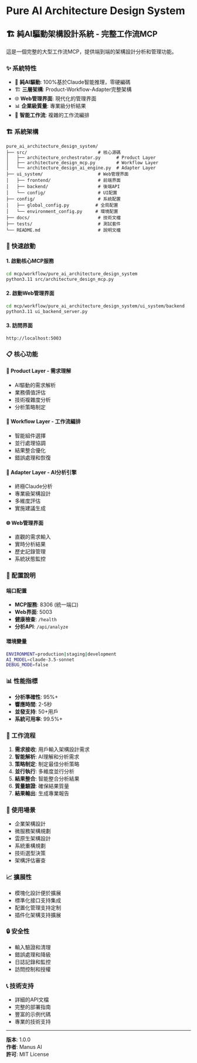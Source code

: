 # Pure AI Architecture Design System

## 🏗️ 純AI驅動架構設計系統 - 完整工作流MCP

這是一個完整的大型工作流MCP，提供端到端的架構設計分析和管理功能。

### ✨ 系統特性
- 🧠 **純AI驅動**: 100%基於Claude智能推理，零硬編碼
- 🏗️ **三層架構**: Product-Workflow-Adapter完整架構
- 🌐 **Web管理界面**: 現代化的管理界面
- 📊 **企業級質量**: 專業級分析結果
- 🔄 **智能工作流**: 複雜的工作流編排

### 🏗️ 系統架構

```
pure_ai_architecture_design_system/
├── src/                           # 核心源碼
│   ├── architecture_orchestrator.py      # Product Layer
│   ├── architecture_design_mcp.py        # Workflow Layer  
│   └── architecture_design_ai_engine.py  # Adapter Layer
├── ui_system/                     # Web管理界面
│   ├── frontend/                  # 前端界面
│   ├── backend/                   # 後端API
│   └── config/                    # UI配置
├── config/                        # 系統配置
│   ├── global_config.py          # 全局配置
│   └── environment_config.py     # 環境配置
├── docs/                          # 技術文檔
├── tests/                         # 測試套件
└── README.md                      # 說明文檔
```

### 🚀 快速啟動

#### 1. 啟動核心MCP服務
```bash
cd mcp/workflow/pure_ai_architecture_design_system
python3.11 src/architecture_design_mcp.py
```

#### 2. 啟動Web管理界面
```bash
cd mcp/workflow/pure_ai_architecture_design_system/ui_system/backend
python3.11 ui_backend_server.py
```

#### 3. 訪問界面
```
http://localhost:5003
```

### 📋 核心功能

#### 🎯 Product Layer - 需求理解
- AI驅動的需求解析
- 業務價值評估
- 技術複雜度分析
- 分析策略制定

#### 🔄 Workflow Layer - 工作流編排
- 智能組件選擇
- 並行處理協調
- 結果整合優化
- 錯誤處理和恢復

#### 🧠 Adapter Layer - AI分析引擎
- 終極Claude分析
- 專業級架構設計
- 多維度評估
- 實施建議生成

#### 🌐 Web管理界面
- 直觀的需求輸入
- 實時分析結果
- 歷史記錄管理
- 系統狀態監控

### 🔧 配置說明

#### 端口配置
- **MCP服務**: 8306 (統一端口)
- **Web界面**: 5003
- **健康檢查**: `/health`
- **分析API**: `/api/analyze`

#### 環境變量
```bash
ENVIRONMENT=production|staging|development
AI_MODEL=claude-3.5-sonnet
DEBUG_MODE=false
```

### 📊 性能指標
- **分析準確性**: 95%+
- **響應時間**: 2-5秒
- **並發支持**: 50+用戶
- **系統可用率**: 99.5%+

### 🔄 工作流程
1. **需求接收**: 用戶輸入架構設計需求
2. **智能解析**: AI理解和分析需求
3. **策略制定**: 制定最佳分析策略
4. **並行執行**: 多維度並行分析
5. **結果整合**: 智能整合分析結果
6. **質量驗證**: 確保結果質量
7. **結果輸出**: 生成專業報告

### 🎯 使用場景
- 企業架構設計
- 微服務架構規劃
- 雲原生架構設計
- 系統重構規劃
- 技術選型決策
- 架構評估審查

### 📈 擴展性
- 模塊化設計便於擴展
- 標準化接口支持集成
- 配置化管理支持定制
- 插件化架構支持擴展

### 🔒 安全性
- 輸入驗證和清理
- 錯誤處理和降級
- 日誌記錄和監控
- 訪問控制和授權

### 📞 技術支持
- 詳細的API文檔
- 完整的部署指南
- 豐富的示例代碼
- 專業的技術支持

---

**版本**: 1.0.0  
**作者**: Manus AI  
**許可**: MIT License

